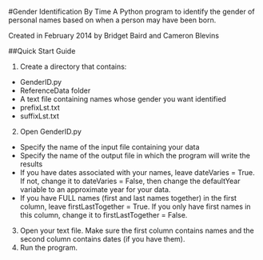 #Gender Identification By Time
A Python program to identify the gender of personal names based on when a person may have been born.

Created in February 2014 by Bridget Baird and Cameron Blevins

##Quick Start Guide
1. Create a directory that contains:
  * GenderID.py
  *	ReferenceData folder
  *	A text file containing names whose gender you want identified
  *	prefixLst.txt
  *	suffixLst.txt
2. Open GenderID.py
  * Specify the name of the input file containing your data
  * Specify the name of the output file in which the program will write the results
  * If you have dates associated with your names, leave dateVaries = True. If not, change it to dateVaries = False, then change the defaultYear variable to an approximate year for your data.
  * If you have FULL names (first and last names together) in the first column, leave firstLastTogether = True. If you only have first names in this column, change it to firstLastTogether = False.
3. Open your text file. Make sure the first column contains names and the second column contains dates (if you have them).
4. Run the program.